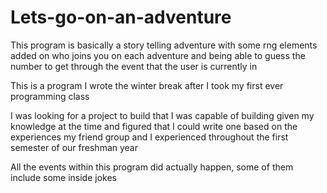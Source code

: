 # Lets-go-on-an-adventure
This program is basically a story telling adventure with some rng elements added on who joins you on each adventure and being able to guess the number to get through the event that the user is currently in

This is a program I wrote the winter break after I took my first ever programming class

I was looking for a project to build that I was capable of building given my knowledge at the time and figured that I could write one based on the experiences my friend group and I experienced throughout the first semester of our freshman year

All the events within this program did actually happen, some of them include some inside jokes
